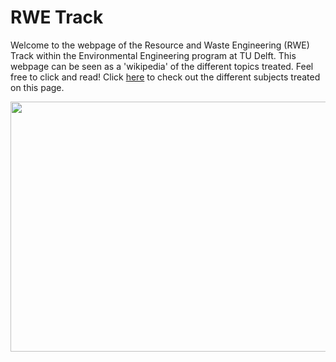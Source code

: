 # RWE Track

Welcome to the webpage of the Resource and Waste Engineering (RWE) Track within the Environmental Engineering program at TU Delft. This webpage can be seen as a 'wikipedia' of the different topics treated. Feel free to click and read!
Click [here](https://njeapp2.github.io/RWE-Track/Subjects) to check out the different subjects treated on this page.

<p align="center">
<img src="Main_Photo.jpg" width="600" height="400" align="center">
</p>
